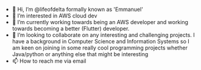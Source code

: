 - 👋 Hi, I’m @lifeofdelta formally known as 'Emmanuel'
- 👀 I’m interested in AWS cloud dev 
- 🌱 I’m currently working towards being an AWS developer and working towards becoming a better (Flutter) developer.
- 💞️ I’m looking to collaborate on any interesting and challenging projects. I have a background in Computer Science and Information Systems so I am keen on joining in some really cool programming projects whether Java/python or anything else that might be interesting
- 📫 How to reach me via email

<!---
lifeofdelta/lifeofdelta is a ✨ special ✨ repository because its `README.md` (this file) appears on your GitHub profile.
You can click the Preview link to take a look at your changes.
--->
